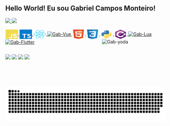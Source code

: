 ## Hello World! Eu sou Gabriel Campos Monteiro!
 <div>
  <a href="https://beacons.ai/gcamon">
  <img height="180em" src="https://github-readme-stats.vercel.app/api?username=GabrielCamMon&show_icons=true&theme=vue-dark&include_all_commits=true&count_private=true"/>
  <img height="180em" src="https://github-readme-stats.vercel.app/api/top-langs/?username=GabrielCamMon&layout=compact&langs_count=7&theme=vue-dark"/>
</div>
<div style="display: inline_block"><br>
  <img align="center" alt="Gab-Js" height="30" width="40" src="https://raw.githubusercontent.com/devicons/devicon/master/icons/javascript/javascript-plain.svg">
  <img align="center" alt="Gab-Ts" height="30" width="40" src="https://raw.githubusercontent.com/devicons/devicon/master/icons/typescript/typescript-plain.svg">
  <img align="center" alt="Gab-React" height="30" width="40" src="https://raw.githubusercontent.com/devicons/devicon/master/icons/react/react-original.svg">
  <img align="center" alt="Gab-Vue" height="30" width="40" src="https://cdn.jsdelivr.net/gh/devicons/devicon/icons/vuejs/vuejs-original.svg" />
  <img align="center" alt="Gab-HTML" height="30" width="40" src="https://raw.githubusercontent.com/devicons/devicon/master/icons/html5/html5-original.svg">
  <img align="center" alt="Gab-CSS" height="30" width="40" src="https://raw.githubusercontent.com/devicons/devicon/master/icons/css3/css3-original.svg">
  <img align="center" alt="Gab-Python" height="30" width="40" src="https://raw.githubusercontent.com/devicons/devicon/master/icons/python/python-original.svg">
  <img align="center" alt="Gab-Csharp" height="30" width="40" src="https://raw.githubusercontent.com/devicons/devicon/master/icons/csharp/csharp-original.svg">
  <img align="center" alt="Gab-Lua" height="30" width="40"  src="https://cdn.jsdelivr.net/gh/devicons/devicon/icons/lua/lua-original.svg" />
  <img align="center" alt="Gab-Flutter" height="30" width="40"  src="https://cdn.jsdelivr.net/gh/devicons/devicon/icons/flutter/flutter-original.svg" />

  <img align="right" alt="Gab-yoda" height="150" width="200" src="https://tenor.com/view/baby-yoda-so-cute-the-mandalorian-hello-hi-gif-16772776.gif">
</div>
  
  ##
 
<div> 

  <a href="https://instagram.com/gabadventure" target="_blank"><img src="https://img.shields.io/badge/-Instagram-%23E4405F?style=for-the-badge&logo=instagram&logoColor=white" target="_blank"></a>
  <a href = "mailto:gabrielcmdeveloper@gmail.com"><img src="https://img.shields.io/badge/-Gmail-%23333?style=for-the-badge&logo=gmail&logoColor=white" target="_blank"></a>
  <a href="https://www.linkedin.com/in/gabriel-camon" target="_blank"><img src="https://img.shields.io/badge/-LinkedIn-%230077B5?style=for-the-badge&logo=linkedin&logoColor=white" target="_blank"></a> 
   <a href="https://www.linkedin.com/in/rafaella-ballerini-45875016a" target="_blank"><img src="https://img.shields.io/website-up-down-green-red/http/monip.org.svg" target="_blank"></a> 
 
  ![Snake animation](https://github.com/GabrielCamMon/GabrielCamMon/blob/output/github-contribution-grid-snake.svg)
 
</div>


<!--
**GabrielCamMon/GabrielCamMon** is a ✨ _special_ ✨ repository because its `README.md` (this file) appears on your GitHub profile.

Here are some ideas to get you started:

- 🔭 I’m currently working on ...
- 🌱 I’m currently learning ...
- 👯 I’m looking to collaborate on ...
- 🤔 I’m looking for help with ...
- 💬 Ask me about ...
- 📫 How to reach me: ...
- 😄 Pronouns: ...
- ⚡ Fun fact: ...
-->
